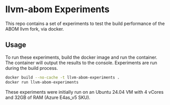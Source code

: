 # llvm-abom Experiments

This repo contains a set of experiments to test the build performance of the ABOM llvm fork, via docker.

## Usage

To run these experiments, build the docker image and run the container. The container will output the results to the console. Experiments are run during the build process.

```bash
docker build --no-cache -t llvm-abom-experiments .
docker run llvm-abom-experiments
```

These experiments were initially run on an Ubuntu 24.04 VM with 4 vCores and 32GB of RAM (Azure E4as_v5 SKU).
